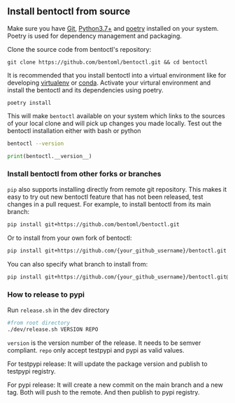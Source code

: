 ## Install bentoctl from source

Make sure you have [Git](https://git-scm.com/), [Python3.7+](https://www.python.org/downloads/) and [poetry](https://python-poetry.org/docs/#installation) installed on your system.
Poetry is used for dependency management and packaging.

Clone the source code from bentoctl's repository:
```base
git clone https://github.com/bentoml/bentoctl.git && cd bentoctl
```

It is recommended that you install bentoctl into a virtual environment like for developing [virtualenv](https://virtualenv.pypa.io/en/latest/) or [conda](https://docs.conda.io/projects/conda/en/latest/user-guide/install/index.html).
Activate your virtural environment and install the bentoctl and its dependencies using poetry.
```base
poetry install
```
This will make `bentoctl` available on your system which links to the sources of your local clone
and will pick up changes you made locally.
Test out the bentoctl installation either with bash or python
```bash
bentoctl --version
```

```python
print(bentoctl.__version__)
```

### Install bentoctl from other forks or branches

`pip` also supports installing directly from remote git repository. This makes it
easy to try out new bentoctl feature that has not been released, test changes in a pull
request. For example, to install bentoctl from its main branch:

```bash
pip install git+https://github.com/bentoml/bentoctl.git
```

Or to install from your own fork of bentoctl:
```bash
pip install git+https://github.com/{your_github_username}/bentoctl.git
```

You can also specify what branch to install from:
```bash
pip install git+https://github.com/{your_github_username}/bentoctl.git@{branch_name}
```


### How to release to pypi

Run `release.sh` in the dev directory

```bash
#from root directory
./dev/release.sh VERSION REPO
```
`version` is the version number of the release. It needs to be semver compliant.
`repo` only accept testpypi and pypi as valid values.

For testpypi release:
It will update the package version and publish to testpypi registry.

For pypi release:
It will create a new commit on the main branch and a new tag. Both will push to the remote.
And then publish to pypi registry.
